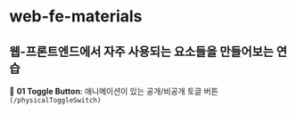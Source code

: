 # web-fe-materials

## 웹-프론트엔드에서 자주 사용되는 요소들을 만들어보는 연습

📔 __01 Toggle Button__: 애니메이션이 있는 공개/비공개 토글 버튼 `(/physicalToggleSwitch)`
